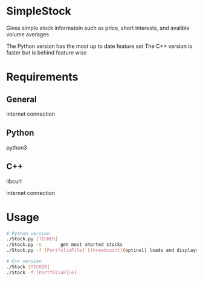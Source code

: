 # SimpleStock
Gives simple stock informatoin 
such as price, short interests, and avalible volume averages

The Python version has the most up to date feature set
The C++ version is faster but is behind feature wise 

# Requirements
## General
internet connection


## Python
python3

## C++
libcurl

internet connection

# Usage
```bash
# Python version
./Stock.py [TICKER]
./Stock.py -s       get most shorted stocks
./Stock.py -f [PortfolioFile] [threadcount](optinal) loads and displays portfolio

# C++ version
./Stock [TICKER]
./Stock -f [PortfolioFile]
```
